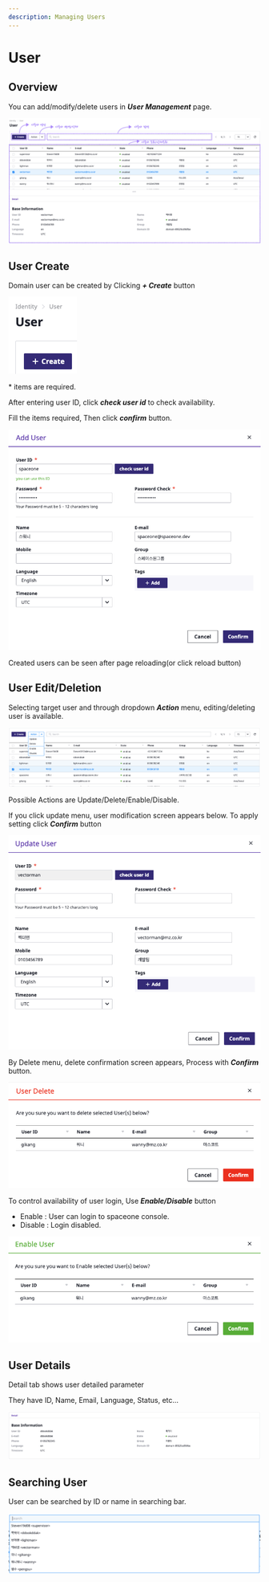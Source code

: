 ```yaml
---
description: Managing Users
---
```


# User

## Overview

You can add/modify/delete users in _**User Management**_ page.

![](../.gitbook/assets/2020-08-06-7.02.44-.png)

 

## User Create

Domain user can be created by Clicking _**+ Create**_ button

![](../.gitbook/assets/2020-08-06-7.19.09.png)

 \* items are required.

After entering user ID, click _**check user id**_  to check availability.

Fill the items required, Then click _**confirm**_ button.

![](../.gitbook/assets/2020-08-06-7.18.13.png)

Created users can be seen after page reloading\(or click reload button\)

## User Edit/Deletion

Selecting target user and through dropdown _**Action**_ menu, editing/deleting user is available.

![](../.gitbook/assets/2020-08-06-7.24.02.png)

Possible Actions are Update/Delete/Enable/Disable.

If you click update menu, user modification screen appears below. To apply setting click _**Confirm**_ button

![](../.gitbook/assets/2020-08-06-7.37.25.png)

By Delete menu, delete confirmation screen appears, Process with _**Confirm**_ button.

![](../.gitbook/assets/2020-08-06-7.39.29.png)

To control availability of user login, Use _**Enable/Disable**_ button

* Enable : User can login to spaceone console.
* Disable : Login disabled.

![](../.gitbook/assets/2020-08-06-7.41.51.png)

## User Details

Detail tab shows user detailed parameter

They have ID, Name, Email, Language, Status, etc...

![](../.gitbook/assets/2020-08-06-7.43.44.png)

## Searching User

User can be searched by ID or name in searching bar.

![](../.gitbook/assets/2020-08-06-7.44.12.png)





